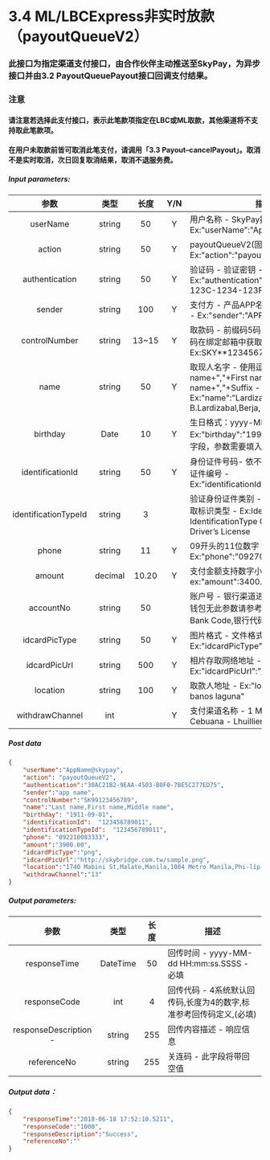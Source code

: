 # 3.4    ML/LBCExpress非实时放款（payoutQueueV2）

### 此接口为指定渠道支付接口，由合作伙伴主动推送至SkyPay，为异步接口并由3.2 PayoutQueuePayout接口回调支付结果。
### 注意
#### 请注意若选择此支付接口，表示此笔款项指定在LBC或ML取款，其他渠道将不支持取此笔款项。
#### 在用户未取款前皆可取消此笔支付，请调用「3.3 Payout–cancelPayout」。取消不是实时取消，次日回复取消结果，取消不退服务费。

##### Input parameters:
| 参数                        |    类型     | 长度   |Y/N |描述|
| :-------------------------: | :-----------: |:-----:|:----:|--------------------------------|   
|userName|string|50|Y|用户名称 - SkyPay提供 - Ex:"userName":"AppName@skypay"|
|action|string|50|Y|payoutQueueV2(固定参数值)- Ex:"action":"payoutQueueV2"|
|authentication   |string |50|Y|验证码 - 验证密钥 - Ex:"authentication":"E1234567-123C-1234-123F-A12345670"|
|sender  |string|100| Y   |支付方 - 产品APP名称：由合作伙伴设计 - Ex:"sender":"APP NAME"|
|controlNumber  |string|13~15|Y|取款码 - 前缀码5码+8~10个数字（前缀码在绑定邮箱中获取） - Ex:SKY**12345678|
|name |string |50|Y|取现人名字 - 使用逗号分割。  - Last name+","+First name+","+Middle name+","+Suffix - Ex:"name":"Lardizabal,Mary Annalou B.Lardizabal,Berja,|
|birthday |Date|10|Y| 生日格式：yyyy-MM-dd - Ex:"birthday":"1991-10-02" -  写入此字段，参数需要填入正确格式|
|identificationId  |string|50|Y|身份证件号码- 依不同身份验证方式,持有证件编号 - Ex:"identificationId":"442301922000"|
|identificationTypeId  |string |3| |验证身份证件类别 - 请参考第7.3章，获取标识类型 - Ex:IdentificationId IdentificationType Company ID2 Driver’s License|
|phone  |string|11|Y | 09开头的11位数字 -  Ex:"phone":"09270348095"|
|amount |decimal|10.20|Y |支付金额支持数字小数位两位 -   ex:"amount":3400.00|
|accountNo  |string |50| |账户号 - 银行渠道进行支付时必填，电子钱包无此参数请参考第七章接口7.6 Get Bank Code,银行代码为3位的字符|
|idcardPicType  |string|50|Y|图片格式 - 文件格式之附属档名 - Ex:"idcardPicType":"jpg"|
|idcardPicUrl  |string |500|Y|相片存取网络地址  -   Ex:"idcardPicUrl":"https://12334.png"|
|location  |string |100|Y| 取款人地址 - Ex:"location":"lalakay los banos laguna"|
|withdrawChannel  |int| | Y |支付渠道名称 - 1 MLhuillier  -  13 Cebuana - Lhuillier	|

##### Post data
```json
{
    "userName":"AppName@skypay",
    "action": "payoutQueueV2",
    "authentication":"30AC21B2-9EAA-4503-B0F0-7BE5C277ED75",
    "sender":"app name",
    "controlNumber":"SK99123456789",
    "name":"Last name,First name,Middle name",
    "birthday": "1911-09-01",
    "identificationId":  "123456789011",
    "identificationTypeId":  "123456789011",
    "phone": "092210083333",
    "amount":"3900.00",
    "idcardPicType":"png",
    "idcardPicUrl":"http://skybridge.com.tw/sample.png",
    "location":"1740 Mabini St,Malate,Manila,1004 Metro Manila,Phi-líp-pin",
    "withdrawChannel":"13"
}
```

##### Output parameters:
| 参数                        |    类型     | 长度    |描述|
| :-------------------------: | :-----------: |:-----:|--------------------------------|   
|responseTime  |DateTime|50|回传时间 - yyyy-MM-dd HH:mm:ss.SSSS - 必填|
|responseCode  |int|4|回传代码 - 4系统默认回传码,长度为4的数字,标准参考回传码定义,(必填)|
|responseDescription - |string|255|回传内容描述 - 响应信息|
|referenceNo  |string|255|关连码 - 此字段将带回空值|

##### Output data：
```json
{
    "responseTime":"2018-06-18 17:52:10.5211",
    "responseCode":"1000",
    "responseDescription":"Success",
    "referenceNo":""
}
```
